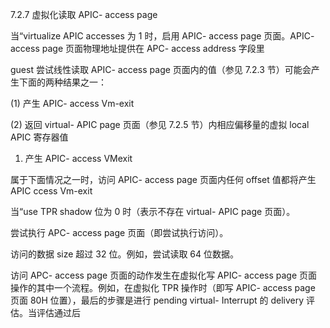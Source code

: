 

7.2.7 虚拟化读取 APIC- access page

当“virtualize APIC accesses 为 1 时，启用 APIC- access page 页面。APIC- access page 页面物理地址提供在 APC- access address 字段里

 guest 尝试线性读取 APIC- access page 页面内的值（参见 7.2.3 节）可能会产生下面的两种结果之一：

 (1) 产生 APIC- access Vm-exit

 (2) 返回 virtual- APIC page 页面（参见 7.2.5 节）内相应偏移量的虚拟 local APIC 寄存器值

1. 产生 APIC- access VMexit

属于下面情况之一时，访问 APIC- access page 页面内任何 offset 值都将产生 APIC  ccess Vm-exit

当“use TPR shadow 位为 0 时（表示不存在 virtual- APIC page 页面）。

尝试执行 APC- access page 页面（即尝试执行访问）。

访问的数据 size 超过 32 位。例如，尝试读取 64 位数据。

访问 APC- access page 页面的动作发生在虚拟化写 APIC- access page 页面操作的其中一个流程。例如，在虚拟化 TPR 操作时（即写 APIC- access page 页面 80H 位置），最后的步骤是进行 pending virtual- Interrupt 的 delivery 评估。当评估通过后

